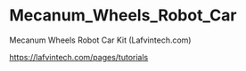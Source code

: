 # Mecanum_Wheels_Robot_Car
Mecanum Wheels Robot Car Kit (Lafvintech.com)

https://lafvintech.com/pages/tutorials
